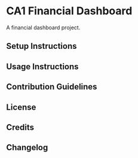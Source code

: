 # CA1 Financial Dashboard
A financial dashboard project.
## Setup Instructions
## Usage Instructions
## Contribution Guidelines
## License
## Credits
## Changelog
